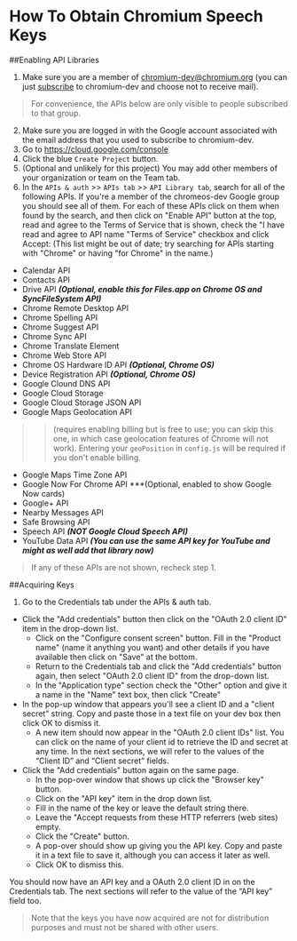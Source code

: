 # How To Obtain Chromium Speech Keys

##Enabling API Libraries


1. Make sure you are a member of [chromium-dev@chromium.org](https://groups.google.com/a/chromium.org/forum/?fromgroups#!forum/chromium-dev)  (you can just [subscribe](https://groups.google.com/a/chromium.org/forum/?fromgroups#!forum/chromium-dev) to chromium-dev and choose not to receive mail). 
> For convenience, the APIs below are only visible to people subscribed to that group.
2. Make sure you are logged in with the Google account associated with the email address that you used to subscribe to chromium-dev.
3. Go to https://cloud.google.com/console
4. Click the blue `Create Project` button.
5. (Optional and unlikely for this project) You may add other members of your organization or team on the Team tab.
6. In the `APIs & auth` >> `APIs tab` >> `API Library tab`, search for all of the following APIs. If you're a member of the chromeos-dev Google group you should see all of them. For each of these APIs click on them when found by the search, and then click on "Enable API" button at the top, read and agree to the Terms of Service that is shown, check the "I have read and agree to API name "Terms of Service" checkbox and click Accept: 
(This list might be out of date; try searching for APIs starting with "Chrome" or having "for Chrome" in the name.)
  * Calendar API
  * Contacts API
  * Drive API ***(Optional, enable this for Files.app on Chrome OS and SyncFileSystem API)***
  * Chrome Remote Desktop API
  * Chrome Spelling API
  * Chrome Suggest API
  * Chrome Sync API
  * Chrome Translate Element
  * Chrome Web Store API
  * Chrome OS Hardware ID API ***(Optional, Chrome OS)***
  * Device Registration API ***(Optional, Chrome OS)***
  * Google Clound DNS API
  * Google Cloud Storage
  * Google Cloud Storage JSON API
  * Google Maps Geolocation API 
>>(requires enabling billing but is free to use; you can skip this one, in which case geolocation features of Chrome will not work). 
>> Entering your `geoPosition` in `config.js` will be required if you don't enable billing.
  * Google Maps Time Zone API
  * Google Now For Chrome API ***(Optional, enabled to show Google Now cards)
  * Google+ API
  * Nearby Messages API
  * Safe Browsing API
  * Speech API ***(NOT Google Cloud Speech API)***
  * YouTube Data API ***(You can use the same API key for YouTube and might as well add that library now)***

> If any of these APIs are not shown, recheck step 1.

##Acquiring Keys
1. Go to the Credentials tab under the APIs & auth tab.
- Click the "Add credentials" button then click on the "OAuth 2.0 client ID" item in the drop-down list.
  - Click on the "Configure consent screen" button. Fill in the "Product name" (name it anything you want) and other details if you have available then click on "Save" at the bottom. 
  - Return to the Credentials tab and click the "Add credentials" button again, then select "OAuth 2.0 client ID" from the drop-down list.
  - In the "Application type" section check the "Other" option and give it a name in the "Name" text box, then click "Create"
- In the pop-up window that appears you'll see a client ID  and a "client secret" string. Copy and paste those in a text file on your dev box then click OK to dismiss it.
  - A new item should now appear in the "OAuth 2.0 client IDs" list. You can click on the name of your client id to retrieve the ID and secret at any time. In the next sections, we will refer to the values of the “Client ID” and “Client secret” fields.
- Click the "Add credentials" button again on the same page. 
  - In the pop-over window that shows up click the "Browser key" button.
  - Click on the "API key" item in the drop down list.
  - Fill in the name of the key or leave the default string there. 
  - Leave the "Accept requests from these HTTP referrers (web sites) empty.
  - Click the "Create" button.
  - A pop-over should show up giving you the API key. Copy and paste it in a text file to save it, although you can access it later as well.
  - Click OK to dismiss this.

You should now have an API key and a OAuth 2.0 client ID in on the Credentials tab. The next sections will refer to the value of the “API key” field too.
> Note that the keys you have now acquired are not for distribution purposes and must not be shared with other users.